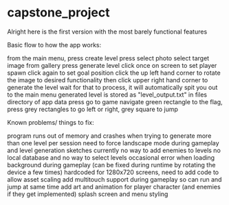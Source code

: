 # capstone_project
Alright here is the first version with the most barely functional features

Basic flow to how the app works:

from the main menu, press create level 
press select photo
select target image from gallery
press generate level
click once on screen to set player spawn
click again to set goal position
click the up left hand corner to rotate the image to desired functionality
then click upper right hand corner to generate the level
wait for that to process, it will automatically spit you out to the main menu
generated level is stored as "level_output.txt" in files directory of app data
press go to game
navigate green rectangle to the flag, press grey rectangles to go left or right, grey square to jump


Known problems/ things to fix:

program runs out of memory and crashes when trying to generate more than one level per session
need to force landscape mode during gameplay and level generation sketches
currently no way to add enemies to levels
no local database and no way to select levels
occasional error when loading background during gameplay (can be fixed during runtime by rotating the device a few times)
hardcoded for 1280x720 screens, need to add code to allow asset scaling
add multitouch support during gameplay so can run and jump at same time
add art and animation for player character (and enemies if they get implemented)
splash screen and menu styling
